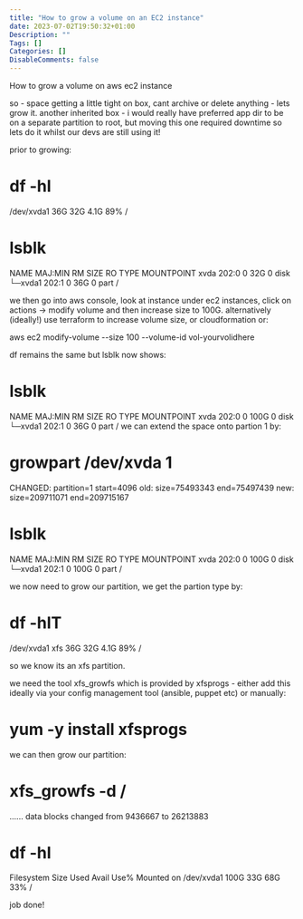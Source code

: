 ```yaml
---
title: "How to grow a volume on an EC2 instance"
date: 2023-07-02T19:50:32+01:00
Description: ""
Tags: []
Categories: []
DisableComments: false
---
```

 How to grow a volume on aws ec2 instance

so - space getting a little tight on box, cant archive or delete anything - lets grow it.
another inherited box - i would really have preferred app dir to be on a separate partition to root, but moving this one required downtime so lets do it whilst our devs are still using it!

prior to growing:
# df -hl
/dev/xvda1       36G   32G  4.1G  89% /

# lsblk
NAME    MAJ:MIN RM  SIZE RO TYPE MOUNTPOINT
xvda         202:0    0   32G  0 disk
└─xvda1 202:1    0   36G  0 part /

we then go into aws console, look at instance under ec2 instances, click on actions -> modify volume and then increase size to 100G.
alternatively (ideally!) use terraform to increase volume size, or cloudformation or:

aws ec2 modify-volume --size 100 --volume-id vol-yourvolidhere


df remains the same but lsblk now shows:
# lsblk
NAME    MAJ:MIN RM  SIZE RO TYPE MOUNTPOINT
xvda         202:0    0  100G  0 disk
└─xvda1 202:1    0   36G  0 part /
we can extend the space onto partion 1 by:
# growpart /dev/xvda 1
CHANGED: partition=1 start=4096 old: size=75493343 end=75497439 new: size=209711071 end=209715167
# lsblk
NAME    MAJ:MIN RM  SIZE RO TYPE MOUNTPOINT
xvda    202:0    0  100G  0 disk
└─xvda1 202:1    0  100G  0 part /

we now need to grow our partition, we get the partion type by:

# df -hlT
/dev/xvda1     xfs        36G   32G  4.1G  89% /

so we know its an xfs partition.

we need the tool xfs_growfs which is provided by xfsprogs - either add this ideally via your config management tool (ansible, puppet etc) or manually:

# yum -y install xfsprogs

we can then grow our partition:
# xfs_growfs -d /
......
data blocks changed from 9436667 to 26213883

# df -hl
Filesystem      Size  Used Avail Use% Mounted on
/dev/xvda1      100G   33G   68G  33% /


job done!
